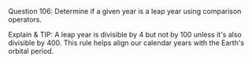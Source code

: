 Question 106: Determine if a given year is a leap year using comparison operators.

Explain & TIP: A leap year is divisible by 4 but not by 100 unless it's also divisible by 400. This rule helps align our calendar years with the Earth's orbital period.
